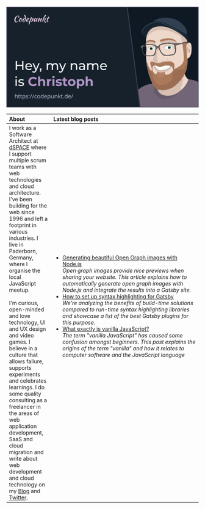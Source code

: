 <a href="https://codepunkt.de/"><img src="hey.svg" alt="Hey, my name is Christoph!" /></a>

| About | Latest blog posts |
| :- | :- |
| I work as a Software Architect at [dSPACE](https://www.dspace.com/en/pub/home.cfm) where I support multiple scrum teams with web technologies and cloud architecture. I've been building for the web since 1996 and left a footprint in various industries. I live in Paderborn, Germany, where I organise the local JavaScript meetup.<br /><br />I'm curious, open-minded and love technology, UI and UX design and video games. I believe in a culture that allows failure, supports experiments and celebrates learnings. I do some quality consulting as a freelancer in the areas of web application development, SaaS and cloud migration and write about web development and cloud technology on my [Blog](https://codepunkt.de/writing) and [Twitter](https://twitter.com/code_punkt). | <ul><li><a href="https://codepunkt.de/writing/generating-beautiful-open-graph-images-with-nodejs/">Generating beautiful Open Graph images with Node.js</a><br/><i>Open graph images provide nice previews when sharing your website. This article explains how to automatically generate open graph images with Node.js and integrate the results into a Gatsby site.</i></li><li><a href="https://codepunkt.de/writing/how-to-set-up-syntax-highlighting-for-gatsby/">How to set up syntax highlighting for Gatsby</a><br/><i>We're analyzing the benefits of build-time solutions compared to run-time syntax highlighting libraries and showcase a list of the best Gatsby plugins for this purpose.</i></li><li><a href="https://codepunkt.de/writing/what-exactly-is-vanilla-js/">What exactly is vanilla JavaScript?</a><br/><i>The term "vanilla JavaScript" has caused some confusion amongst beginners. This post explains the origins of the term "vanilla" and how it relates to computer software and the JavaScript language</i></li></ul><br/>&nbsp;&nbsp;&nbsp;&nbsp;&nbsp;&nbsp;&nbsp;&nbsp;&nbsp;&nbsp;&nbsp;&nbsp;&nbsp;&nbsp;&nbsp;&nbsp;&nbsp;&nbsp;&nbsp;&nbsp;&nbsp;&nbsp;&nbsp;&nbsp;&nbsp;&nbsp;&nbsp;&nbsp;&nbsp;&nbsp;&nbsp;&nbsp;&nbsp;&nbsp;&nbsp;&nbsp;&nbsp;&nbsp;&nbsp;&nbsp;&nbsp;&nbsp;&nbsp;&nbsp;&nbsp;&nbsp;&nbsp;&nbsp;&nbsp;&nbsp;&nbsp;&nbsp;&nbsp;&nbsp;&nbsp;&nbsp;&nbsp;&nbsp;&nbsp;&nbsp;&nbsp;&nbsp;&nbsp;&nbsp;&nbsp;&nbsp;&nbsp;&nbsp;&nbsp;&nbsp;&nbsp;&nbsp;&nbsp;&nbsp;&nbsp;&nbsp;&nbsp;&nbsp;&nbsp;&nbsp;&nbsp;&nbsp;&nbsp;&nbsp;&nbsp;&nbsp;&nbsp;&nbsp;&nbsp;&nbsp;&nbsp;&nbsp;&nbsp;&nbsp;&nbsp;&nbsp;&nbsp;&nbsp; |
